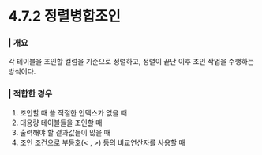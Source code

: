 # 4.7.2 정렬병합조인

### | 개요

각 테이블을 조인할 컬럼을 기준으로 정렬하고, 정렬이 끝난 이후 조인 작업을 수행하는 방식이다.

### | 적합한 경우

1. 조인할 때 쓸 적절한 인덱스가 없을 때
2. 대용량 테이블들을 조인할 때
3. 출력해야 할 결과값들이 많을 때
4. 조인 조건으로 부등호(< , >) 등의 비교연산자를 사용할 때
